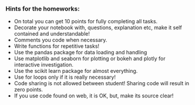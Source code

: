 ### Hints for the homeworks:
 - On total you can get 10 points for fully completing all tasks.
 - Decorate your notebook with, questions, explanation etc, make it self contained and understandable!
 - Comments you code when necessary.
 - Write functions for repetitive tasks!
 - Use the pandas package for data loading and handling
 - Use matplotlib and seaborn for plotting or bokeh and plotly for interactive investigation.
 - Use the scikit learn package for almost everything.
 - Use for loops only if it is really necessary!
 - Code sharing is not allowed between student! Sharing code will result in zero points.
 - If you use code found on web, it is OK, but, make its source clear! 
